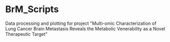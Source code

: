 # BrM_Scripts
Data processing and plotting for project "Multi-omic Characterization of Lung Cancer Brain Metastasis Reveals the Metabolic Venerability as a Novel Therapeutic Target"
